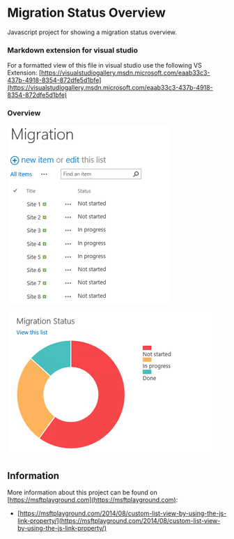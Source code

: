 # Migration Status Overview

Javascript project for showing a migration status overview.

### Markdown extension for visual studio
For a formatted view of this file in visual studio use the following VS Extension: [https://visualstudiogallery.msdn.microsoft.com/eaab33c3-437b-4918-8354-872dfe5d1bfe](https://visualstudiogallery.msdn.microsoft.com/eaab33c3-437b-4918-8354-872dfe5d1bfe)

### Overview

![alt text](Documentation/MigrationList.PNG "List of migration items")

![alt text](Documentation/Migration_Status_View.PNG "Overview in Chart")

## Information

More information about this project can be found on [https://msftplayground.com](https://msftplayground.com):

- [https://msftplayground.com/2014/08/custom-list-view-by-using-the-js-link-property/](https://msftplayground.com/2014/08/custom-list-view-by-using-the-js-link-property/)